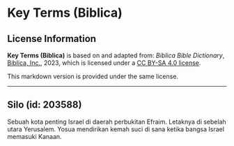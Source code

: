 # Key Terms (Biblica)

## License Information

**Key Terms (Biblica)** is based on and adapted from: _Biblica Bible Dictionary_, [Biblica, Inc.](https://www.biblica.com/), 2023, which is licensed under a [CC BY-SA 4.0 license](https://creativecommons.org/licenses/by-sa/4.0/legalcode.en).

This markdown version is provided under the same license.



--------------------------------

## Silo (id: 203588)

Sebuah kota penting Israel di daerah perbukitan Efraim. Letaknya di sebelah utara Yerusalem. Yosua mendirikan kemah suci di sana ketika bangsa Israel memasuki Kanaan.


